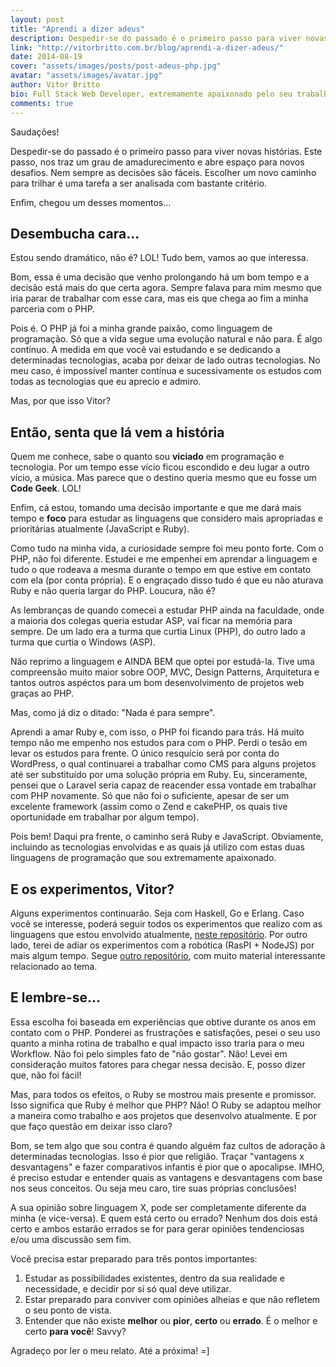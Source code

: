 ```yaml
---
layout: post
title: "Aprendi a dizer adeus"
description: Despedir-se do passado é o primeiro passo para viver novas histórias. Este passo, nos traz um grau de amadurecimento e abre espaço para novos desafios. Nem sempre as decisões são fáceis. Escolher um novo caminho para trilhar é uma tarefa a ser analisada com bastante critério.
link: "http://vitorbritto.com.br/blog/aprendi-a-dizer-adeus/"
date: 2014-08-19
cover: "assets/images/posts/post-adeus-php.jpg"
avatar: "assets/images/avatar.jpg"
author: Vitor Britto
bio: Full Stack Web Developer, extremamente apaixonado pelo seu trabalho (e Unix). Descobriu o mundo dos códigos há quase duas decádas e mantém a mesma paixão desde o primeiro dia dessa descoberta. Trabalha como freelancer full time há quase 4 anos desenvolvendo projetos voltados para a web. Também direciona boa parte do seu tempo para pesquisas, desenvolvimento de projetos open-source e escrever os artigos aqui publicados.
comments: true
---
```


Saudações!

Despedir-se do passado é o primeiro passo para viver novas histórias. Este passo, nos traz um grau de amadurecimento e abre espaço para novos desafios. Nem sempre as decisões são fáceis. Escolher um novo caminho para trilhar é uma tarefa a ser analisada com bastante critério.

Enfim, chegou um desses momentos…

## Desembucha cara...

Estou sendo dramático, não é? LOL! Tudo bem, vamos ao que interessa.

Bom, essa é uma decisão que venho prolongando há um bom tempo e a decisão está mais do que certa agora. Sempre falava para mim mesmo que iria parar de trabalhar com esse cara, mas eis que chega ao fim a minha parceria com o PHP.

Pois é. O PHP já foi a minha grande paixão, como linguagem de programação. Só que a vida segue uma evolução natural e não para. É algo contínuo. A medida em que você vai estudando e se dedicando a determinadas tecnologias, acaba por deixar de lado outras tecnologias. No meu caso, é impossível manter contínua e sucessivamente os estudos com todas as tecnologias que eu aprecio e admiro.

Mas, por que isso Vitor?

## Então, senta que lá vem a história

Quem me conhece, sabe o quanto sou **viciado** em programação e tecnologia. Por um tempo esse vício ficou escondido e deu lugar a outro vício, a música. Mas parece que o destino queria mesmo que eu fosse um **Code Geek**. LOL!

Enfim, cá estou, tomando uma decisão importante e que me dará mais tempo e **foco** para estudar as linguagens que considero mais apropriadas e prioritárias atualmente (JavaScript e Ruby).

Como tudo na minha vida, a curiosidade sempre foi meu ponto forte. Com o PHP, não foi diferente. Estudei e me empenhei em aprendar a linguagem e tudo o que rodeava a mesma durante o tempo em que estive em contato com ela (por conta própria). E o engraçado disso tudo é que eu não aturava Ruby e não queria largar do PHP. Loucura, não é?

As lembranças de quando comecei a estudar PHP ainda na faculdade, onde a maioria dos colegas queria estudar ASP, vai ficar na memória para sempre. De um lado era a turma que curtia Linux (PHP), do outro lado a turma que curtia o Windows (ASP).

Não reprimo a linguagem e AINDA BEM que optei por estudá-la. Tive uma compreensão muito maior sobre OOP, MVC, Design Patterns, Arquitetura e tantos outros aspéctos para um bom desenvolvimento de projetos web graças ao PHP.

Mas, como já diz o ditado: "Nada é para sempre".

Aprendi a amar Ruby e, com isso, o PHP foi ficando para trás. Há muito tempo não me empenho nos estudos para com o PHP. Perdi o tesão em levar os estudos para frente. O único resquício será por conta do WordPress, o qual continuarei a trabalhar como CMS para alguns projetos até ser substituído por uma solução própria em Ruby. Eu, sinceramente, pensei que o Laravel seria capaz de reacender essa vontade em trabalhar com PHP novamente. Só que não foi o suficiente, apesar de ser um excelente framework (assim como o Zend e cakePHP, os quais tive oportunidade em trabalhar por algum tempo).

Pois bem! Daqui pra frente, o caminho será Ruby e JavaScript. Obviamente, incluindo as tecnologias envolvidas e as quais já utilizo com estas duas linguagens de programação que sou extremamente apaixonado.

## E os experimentos, Vitor?

Alguns experimentos continuarão. Seja com Haskell, Go e Erlang. Caso você se interesse, poderá seguir todos os experimentos que realizo com as linguagens que estou envolvido atualmente, [neste repositório](https://github.com/vitorbritto/labs). Por outro lado, terei de adiar os experimentos com a robótica (RasPI + NodeJS) por mais algum tempo. Segue [outro repositório](https://github.com/vitorbritto/robotscripts), com muito material interessante relacionado ao tema.

## E lembre-se...

Essa escolha foi baseada em experiências que obtive durante os anos em contato com o PHP. Ponderei as frustrações e satisfações, pesei o seu uso quanto a minha rotina de trabalho e qual impacto isso traria para o meu Workflow. Não foi pelo simples fato de "não gostar". Não! Levei em consideração muitos fatores para chegar nessa decisão. E, posso dizer que, não foi fácil!

Mas, para todos os efeitos, o Ruby se mostrou mais presente e promissor. Isso significa que Ruby é melhor que PHP? Não! O Ruby se adaptou melhor a maneira como trabalho e aos projetos que desenvolvo atualmente. E por que faço questão em deixar isso claro?

Bom, se tem algo que sou contra é quando alguém faz cultos de adoração à determinadas tecnologias. Isso é pior que religião. Traçar "vantagens x desvantagens" e fazer comparativos infantis é pior que o apocalipse. IMHO, é preciso estudar e entender quais as vantagens e desvantagens com base nos seus conceitos. Ou seja meu caro, tire suas próprias conclusões!

A sua opinião sobre linguagem X, pode ser completamente diferente da minha (e vice-versa). E quem está certo ou errado? Nenhum dos dois está certo e ambos estarão errados se for para gerar opiniões tendenciosas e/ou uma discussão sem fim.

Você precisa estar preparado para três pontos importantes:

1. Estudar as possibilidades existentes, dentro da sua realidade e necessidade, e decidir por sí só qual deve utilizar.
2. Estar preparado para conviver com opiniões alheias e que não refletem o seu ponto de vista.
3. Entender que não existe **melhor** ou **pior**, **certo** ou **errado**. É o melhor e certo **para você**! Savvy?

Agradeço por ler o meu relato. Até a próxima! =]

